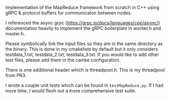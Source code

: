 Implementation of the MapReduce framework from scratch in C++ using gRPC & protocol buffers for communicaton between nodes. 

I referenced the async grpc (https://grpc.io/docs/languages/cpp/async/) documentation heavily to implement the gRPC boilerplate in worker.h and master.h.

Please symbolically link the input files so they are in the same directory as the binary. This is done in my cmakelists by default but it only considers testdata_1.txt, testdata_2.txt, testdata_3.txt. If you would like to add other test files, please add them in the camke configuration.

There is one additional header which is threadpool.h. This is my threadpool from PR3.

I wrote a couple unit tests which can be found in `testMapReduce.py`. If I had more time, I would flesh out a more comprehensive test suite.

